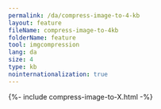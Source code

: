 ```yaml
---
permalink: /da/compress-image-to-4-kb
layout: feature
fileName: compress-image-to-4kb
folderName: feature
tool: imgcompression
lang: da
size: 4
type: kb
nointernationalization: true
---
```

{%- include compress-image-to-X.html -%}       
